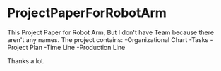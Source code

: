 # ProjectPaperForRobotArm
This Project Paper for Robot Arm, But I don't have Team because there aren't any names.
The project contains:
-Organizational Chart
-Tasks
-Project Plan
-Time Line
-Production Line

Thanks a lot.
